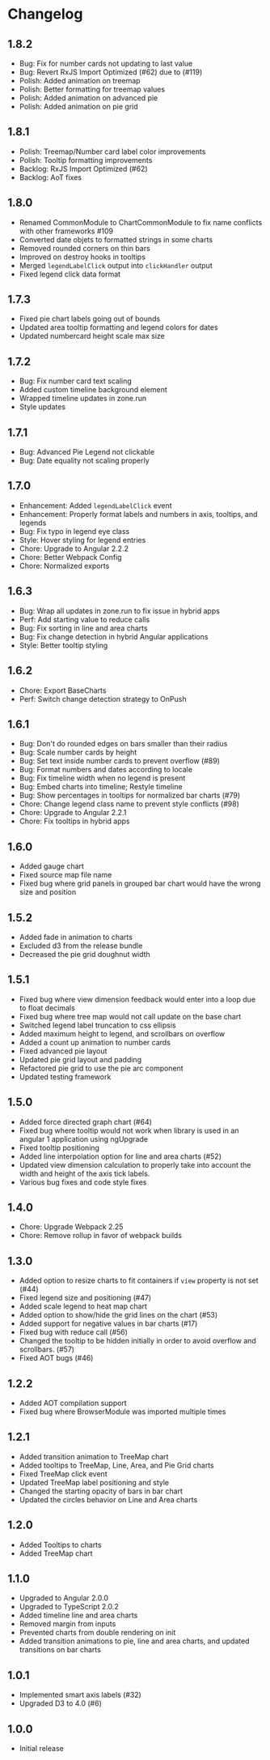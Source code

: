 # Changelog

## 1.8.2
- Bug: Fix for number cards not updating to last value
- Bug: Revert RxJS Import Optimized (#62) due to (#119)
- Polish: Added animation on treemap
- Polish: Better formatting for treemap values
- Polish: Added animation on advanced pie
- Polish: Added animation on pie grid

## 1.8.1
- Polish: Treemap/Number card label color improvements
- Polish: Tooltip formatting improvements
- Backlog: RxJS Import Optimized (#62)
- Backlog: AoT fixes

## 1.8.0
- Renamed CommonModule to ChartCommonModule to fix name conflicts with other frameworks #109
- Converted date objets to formatted strings in some charts
- Removed rounded corners on thin bars
- Improved on destroy hooks in tooltips
- Merged `legendLabelClick` output into `clickHandler` output
- Fixed legend click data format

## 1.7.3
- Fixed pie chart labels going out of bounds
- Updated area tooltip formatting and legend colors for dates
- Updated numbercard height scale max size

## 1.7.2
- Bug: Fix number card text scaling
- Added custom timeline background element
- Wrapped timeline updates in zone.run
- Style updates

## 1.7.1
- Bug: Advanced Pie Legend not clickable
- Bug: Date equality not scaling properly

## 1.7.0
- Enhancement: Added `legendLabelClick` event
- Enhancement: Properly format labels and numbers in axis, tooltips, and legends
- Bug: Fix typo in legend eye class
- Style: Hover styling for legend entries 
- Chore: Upgrade to Angular 2.2.2
- Chore: Better Webpack Config
- Chore: Normalized exports

## 1.6.3
- Bug: Wrap all updates in zone.run to fix issue in hybrid apps
- Perf: Add starting value to reduce calls
- Bug: Fix sorting in line and area charts
- Bug: Fix change detection in hybrid Angular applications
- Style: Better tooltip styling

## 1.6.2
- Chore: Export BaseCharts
- Perf: Switch change detection strategy to OnPush

## 1.6.1
- Bug: Don't do rounded edges on bars smaller than their radius
- Bug: Scale number cards by height
- Bug: Set text inside number cards to prevent overflow (#89)
- Bug: Format numbers and dates according to locale
- Bug: Fix timeline width when no legend is present
- Bug: Embed charts into timeline; Restyle timeline
- Bug: Show percentages in tooltips for normalized bar charts (#79)
- Chore: Change legend class name to prevent style conflicts (#98)
- Chore: Upgrade to Angular 2.2.1
- Chore: Fix tooltips in hybrid apps

## 1.6.0
- Added gauge chart
- Fixed source map file name
- Fixed bug where grid panels in grouped bar chart would have the wrong size and position

## 1.5.2
- Added fade in animation to charts
- Excluded d3 from the release bundle
- Decreased the pie grid doughnut width

## 1.5.1
- Fixed bug where view dimension feedback would enter into a loop due to float decimals
- Fixed bug where tree map would not call update on the base chart
- Switched legend label truncation to css ellipsis
- Added maximum height to legend, and scrollbars on overflow
- Added a count up animation to number cards
- Fixed advanced pie layout
- Updated pie grid layout and padding
- Refactored pie grid to use the pie arc component
- Updated testing framework

## 1.5.0
- Added force directed graph chart (#64)
- Fixed bug where tooltip would not work when library is used in an angular 1 application using ngUpgrade
- Fixed tooltip positioning
- Added line interpolation option for line and area charts (#52)
- Updated view dimension calculation to properly take into account the width and height of the axis tick labels.
- Various bug fixes and code style fixes

## 1.4.0
- Chore: Upgrade Webpack 2.25
- Chore: Remove rollup in favor of webpack builds

## 1.3.0
- Added option to resize charts to fit containers if `view` property is not set (#44)
- Fixed legend size and positioning (#47)
- Added scale legend to heat map chart
- Added option to show/hide the grid lines on the chart (#53)
- Added support for negative values in bar charts (#17)
- Fixed bug with reduce call (#56)
- Changed the tooltip to be hidden initially in order to avoid overflow and scrollbars. (#57)
- Fixed AOT bugs (#46)

## 1.2.2
- Added AOT compilation support
- Fixed bug where BrowserModule was imported multiple times

## 1.2.1
- Added transition animation to TreeMap chart
- Added tooltips to TreeMap, Line, Area, and Pie Grid charts
- Fixed TreeMap click event
- Updated TreeMap label positioning and style
- Changed the starting opacity of bars in bar chart
- Updated the circles behavior on Line and Area charts

## 1.2.0
- Added Tooltips to charts
- Added TreeMap chart

## 1.1.0
- Upgraded to Angular 2.0.0
- Upgraded to TypeScript 2.0.2
- Added timeline line and area charts
- Removed margin from inputs
- Prevented charts from double rendering on init
- Added transition animations to pie, line and area charts, and updated transitions on bar charts

## 1.0.1
- Implemented smart axis labels (#32)
- Upgraded D3 to 4.0 (#6)

## 1.0.0
- Initial release
